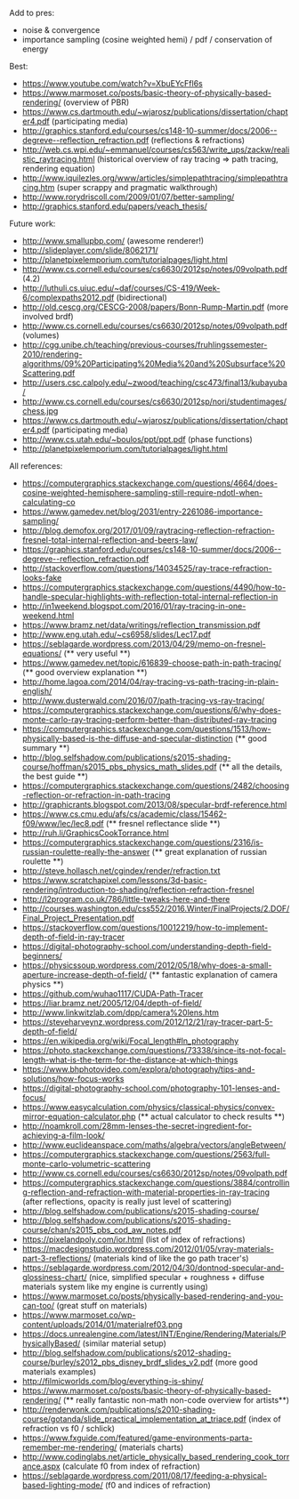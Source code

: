 Add to pres:

- noise & convergence
- importance sampling (cosine weighted hemi) / pdf / conservation of energy

Best:

- https://www.youtube.com/watch?v=XbuEYcFfl6s
- https://www.marmoset.co/posts/basic-theory-of-physically-based-rendering/ (overview of PBR)
- https://www.cs.dartmouth.edu/~wjarosz/publications/dissertation/chapter4.pdf (participating media)
- http://graphics.stanford.edu/courses/cs148-10-summer/docs/2006--degreve--reflection_refraction.pdf (reflections & refractions)
- http://web.cs.wpi.edu/~emmanuel/courses/cs563/write_ups/zackw/realistic_raytracing.html (historical overview of ray tracing => path tracing, rendering equation)
- http://www.iquilezles.org/www/articles/simplepathtracing/simplepathtracing.htm (super scrappy and pragmatic walkthrough)
- http://www.rorydriscoll.com/2009/01/07/better-sampling/
- http://graphics.stanford.edu/papers/veach_thesis/

Future work:

- http://www.smallupbp.com/ (awesome renderer!)
- http://slideplayer.com/slide/8062171/
- http://planetpixelemporium.com/tutorialpages/light.html
- http://www.cs.cornell.edu/courses/cs6630/2012sp/notes/09volpath.pdf (4.2)
- http://luthuli.cs.uiuc.edu/~daf/courses/CS-419/Week-6/complexpaths2012.pdf (bidirectional)
- http://old.cescg.org/CESCG-2008/papers/Bonn-Rump-Martin.pdf (more involved brdf)
- http://www.cs.cornell.edu/courses/cs6630/2012sp/notes/09volpath.pdf (volumes)
- http://cgg.unibe.ch/teaching/previous-courses/fruhlingssemester-2010/rendering-algorithms/09%20Participating%20Media%20and%20Subsurface%20Scattering.pdf
- http://users.csc.calpoly.edu/~zwood/teaching/csc473/final13/kubayuba/
- http://www.cs.cornell.edu/courses/cs6630/2012sp/nori/studentimages/chess.jpg
- https://www.cs.dartmouth.edu/~wjarosz/publications/dissertation/chapter4.pdf (participating media)
- http://www.cs.utah.edu/~boulos/ppt/ppt.pdf (phase functions)
- http://planetpixelemporium.com/tutorialpages/light.html

All references:

- https://computergraphics.stackexchange.com/questions/4664/does-cosine-weighted-hemisphere-sampling-still-require-ndotl-when-calculating-co
- https://www.gamedev.net/blog/2031/entry-2261086-importance-sampling/
- http://blog.demofox.org/2017/01/09/raytracing-reflection-refraction-fresnel-total-internal-reflection-and-beers-law/
- https://graphics.stanford.edu/courses/cs148-10-summer/docs/2006--degreve--reflection_refraction.pdf
- http://stackoverflow.com/questions/14034525/ray-trace-refraction-looks-fake
- https://computergraphics.stackexchange.com/questions/4490/how-to-handle-specular-highlights-with-reflection-total-internal-reflection-in
- http://in1weekend.blogspot.com/2016/01/ray-tracing-in-one-weekend.html
- https://www.bramz.net/data/writings/reflection_transmission.pdf
- http://www.eng.utah.edu/~cs6958/slides/Lec17.pdf
- https://seblagarde.wordpress.com/2013/04/29/memo-on-fresnel-equations/ (** very useful **)
- https://www.gamedev.net/topic/616839-choose-path-in-path-tracing/ (** good overview explanation **)
- http://home.lagoa.com/2014/04/ray-tracing-vs-path-tracing-in-plain-english/
- http://www.dusterwald.com/2016/07/path-tracing-vs-ray-tracing/
- https://computergraphics.stackexchange.com/questions/6/why-does-monte-carlo-ray-tracing-perform-better-than-distributed-ray-tracing
- https://computergraphics.stackexchange.com/questions/1513/how-physically-based-is-the-diffuse-and-specular-distinction (** good summary **)
- http://blog.selfshadow.com/publications/s2015-shading-course/hoffman/s2015_pbs_physics_math_slides.pdf (** all the details, the best guide **)
- https://computergraphics.stackexchange.com/questions/2482/choosing-reflection-or-refraction-in-path-tracing
- http://graphicrants.blogspot.com/2013/08/specular-brdf-reference.html
- https://www.cs.cmu.edu/afs/cs/academic/class/15462-f09/www/lec/lec8.pdf (** fresnel reflectance slide **)
- http://ruh.li/GraphicsCookTorrance.html
- https://computergraphics.stackexchange.com/questions/2316/is-russian-roulette-really-the-answer (** great explanation of russian roulette **)
- http://steve.hollasch.net/cgindex/render/refraction.txt
- https://www.scratchapixel.com/lessons/3d-basic-rendering/introduction-to-shading/reflection-refraction-fresnel
- http://l2program.co.uk/786/little-tweaks-here-and-there
- http://courses.washington.edu/css552/2016.Winter/FinalProjects/2.DOF/Final_Project_Presentation.pdf
- https://stackoverflow.com/questions/10012219/how-to-implement-depth-of-field-in-ray-tracer
- https://digital-photography-school.com/understanding-depth-field-beginners/
- https://physicssoup.wordpress.com/2012/05/18/why-does-a-small-aperture-increase-depth-of-field/ (** fantastic explanation of camera physics **)
- https://github.com/wuhao1117/CUDA-Path-Tracer
- https://liar.bramz.net/2005/12/04/depth-of-field/
- http://www.linkwitzlab.com/dpp/camera%20lens.htm
- https://steveharveynz.wordpress.com/2012/12/21/ray-tracer-part-5-depth-of-field/
- https://en.wikipedia.org/wiki/Focal_length#In_photography
- https://photo.stackexchange.com/questions/73338/since-its-not-focal-length-what-is-the-term-for-the-distance-at-which-things
- https://www.bhphotovideo.com/explora/photography/tips-and-solutions/how-focus-works
- https://digital-photography-school.com/photography-101-lenses-and-focus/
- https://www.easycalculation.com/physics/classical-physics/convex-mirror-equation-calculator.php (** actual calculator to check results **)
- http://noamkroll.com/28mm-lenses-the-secret-ingredient-for-achieving-a-film-look/
- http://www.euclideanspace.com/maths/algebra/vectors/angleBetween/
- https://computergraphics.stackexchange.com/questions/2563/full-monte-carlo-volumetric-scattering
- http://www.cs.cornell.edu/courses/cs6630/2012sp/notes/09volpath.pdf
- https://computergraphics.stackexchange.com/questions/3884/controlling-reflection-and-refraction-with-material-properties-in-ray-tracing (after reflections, opacity is really just level of scattering)
- http://blog.selfshadow.com/publications/s2015-shading-course/
- http://blog.selfshadow.com/publications/s2015-shading-course/chan/s2015_pbs_cod_aw_notes.pdf
- https://pixelandpoly.com/ior.html (list of index of refractions)
- https://macdesignstudio.wordpress.com/2012/01/05/vray-materials-part-3-reflections/ (materials kind of like the go path tracer's)
- https://seblagarde.wordpress.com/2012/04/30/dontnod-specular-and-glossiness-chart/ (nice, simplified specular + roughness + diffuse materials system like my engine is currently using)
- https://www.marmoset.co/posts/physically-based-rendering-and-you-can-too/ (great stuff on materials)
- https://www.marmoset.co/wp-content/uploads/2014/01/materialref03.png
- https://docs.unrealengine.com/latest/INT/Engine/Rendering/Materials/PhysicallyBased/ (similar material setup)
- http://blog.selfshadow.com/publications/s2012-shading-course/burley/s2012_pbs_disney_brdf_slides_v2.pdf (more good materials examples)
- http://filmicworlds.com/blog/everything-is-shiny/
- https://www.marmoset.co/posts/basic-theory-of-physically-based-rendering/ (** really fantastic non-math non-code overview for artists**)
- http://renderwonk.com/publications/s2010-shading-course/gotanda/slide_practical_implementation_at_triace.pdf (index of refraction vs f0 / schlick)
- https://www.fxguide.com/featured/game-environments-parta-remember-me-rendering/ (materials charts)
- http://www.codinglabs.net/article_physically_based_rendering_cook_torrance.aspx (calculate f0 from index of refraction)
- https://seblagarde.wordpress.com/2011/08/17/feeding-a-physical-based-lighting-mode/ (f0 and indices of refraction)
